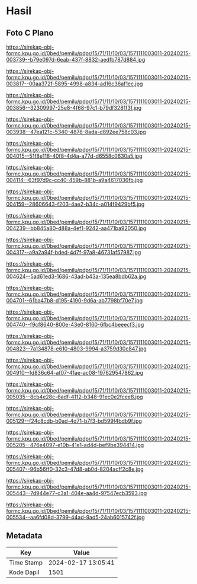 # Hasil

## Foto C Plano

https://sirekap-obj-formc.kpu.go.id/0bed/pemilu/pdpr/15/71/11/10/03/1571111003011-20240215-003739--b79e097d-6eab-437f-8832-aedfb787d884.jpg

https://sirekap-obj-formc.kpu.go.id/0bed/pemilu/pdpr/15/71/11/10/03/1571111003011-20240215-003817--00aa372f-5895-4998-a834-ad16c36af1ec.jpg

https://sirekap-obj-formc.kpu.go.id/0bed/pemilu/pdpr/15/71/11/10/03/1571111003011-20240215-003856--32309997-25e8-4f68-97c1-b79df3281f3f.jpg

https://sirekap-obj-formc.kpu.go.id/0bed/pemilu/pdpr/15/71/11/10/03/1571111003011-20240215-003938--47ea121c-5340-4878-8ada-d892ee758c03.jpg

https://sirekap-obj-formc.kpu.go.id/0bed/pemilu/pdpr/15/71/11/10/03/1571111003011-20240215-004015--51f8e118-40f8-4d4a-a77d-d6558c0630a5.jpg

https://sirekap-obj-formc.kpu.go.id/0bed/pemilu/pdpr/15/71/11/10/03/1571111003011-20240215-004114--63f97d9c-cc40-459b-881b-a9a4617036fb.jpg

https://sirekap-obj-formc.kpu.go.id/0bed/pemilu/pdpr/15/71/11/10/03/1571111003011-20240215-004159--28606643-f203-4ae2-b34c-a014f9429bf5.jpg

https://sirekap-obj-formc.kpu.go.id/0bed/pemilu/pdpr/15/71/11/10/03/1571111003011-20240215-004239--bb845a80-d88a-4ef1-9242-aa471ba92050.jpg

https://sirekap-obj-formc.kpu.go.id/0bed/pemilu/pdpr/15/71/11/10/03/1571111003011-20240215-004317--a9a2a94f-bded-4d7f-97a8-46731af57987.jpg

https://sirekap-obj-formc.kpu.go.id/0bed/pemilu/pdpr/15/71/11/10/03/1571111003011-20240215-004624--5ad61ed3-1686-43ad-b43a-135ea8bdb62a.jpg

https://sirekap-obj-formc.kpu.go.id/0bed/pemilu/pdpr/15/71/11/10/03/1571111003011-20240215-004701--61ba47b8-d195-4190-9d6a-ab7798bf70e7.jpg

https://sirekap-obj-formc.kpu.go.id/0bed/pemilu/pdpr/15/71/11/10/03/1571111003011-20240215-004740--f9cf8640-800e-43e0-8160-6fbc4beeecf3.jpg

https://sirekap-obj-formc.kpu.go.id/0bed/pemilu/pdpr/15/71/11/10/03/1571111003011-20240215-004823--7a134878-e610-4803-9994-a3759d30c847.jpg

https://sirekap-obj-formc.kpu.go.id/0bed/pemilu/pdpr/15/71/11/10/03/1571111003011-20240215-004910--fd836c64-af07-41ae-ac08-197629547862.jpg

https://sirekap-obj-formc.kpu.go.id/0bed/pemilu/pdpr/15/71/11/10/03/1571111003011-20240215-005035--8cb4e28c-6adf-4112-b348-91ec0e2fcee8.jpg

https://sirekap-obj-formc.kpu.go.id/0bed/pemilu/pdpr/15/71/11/10/03/1571111003011-20240215-005129--f24c8cdb-b0ad-4d71-b7f3-bd599f4bdb9f.jpg

https://sirekap-obj-formc.kpu.go.id/0bed/pemilu/pdpr/15/71/11/10/03/1571111003011-20240215-005205--476e4097-e10b-41e1-ad4d-bef9be394414.jpg

https://sirekap-obj-formc.kpu.go.id/0bed/pemilu/pdpr/15/71/11/10/03/1571111003011-20240215-005407--96b56ff0-32c3-47d8-ab0d-8204acff2c8e.jpg

https://sirekap-obj-formc.kpu.go.id/0bed/pemilu/pdpr/15/71/11/10/03/1571111003011-20240215-005443--7d944e77-c3a1-404e-aa4d-97547ecb3593.jpg

https://sirekap-obj-formc.kpu.go.id/0bed/pemilu/pdpr/15/71/11/10/03/1571111003011-20240215-005534--aa6fd08d-3799-44ad-9ad5-24ab6015742f.jpg


## Metadata

| Key        | Value               |
| ---------- | ------------------- |
| Time Stamp | 2024-02-17 13:05:41 |
| Kode Dapil | 1501                |



